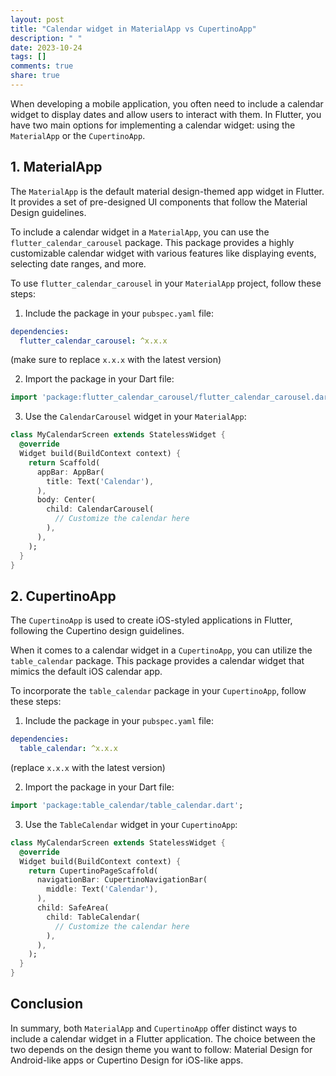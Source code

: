 ```yaml
---
layout: post
title: "Calendar widget in MaterialApp vs CupertinoApp"
description: " "
date: 2023-10-24
tags: []
comments: true
share: true
---
```


When developing a mobile application, you often need to include a calendar widget to display dates and allow users to interact with them. In Flutter, you have two main options for implementing a calendar widget: using the `MaterialApp` or the `CupertinoApp`.

## 1. MaterialApp

The `MaterialApp` is the default material design-themed app widget in Flutter. It provides a set of pre-designed UI components that follow the Material Design guidelines. 

To include a calendar widget in a `MaterialApp`, you can use the `flutter_calendar_carousel` package. This package provides a highly customizable calendar widget with various features like displaying events, selecting date ranges, and more.

To use `flutter_calendar_carousel` in your `MaterialApp` project, follow these steps:

1. Include the package in your `pubspec.yaml` file:
```yaml
dependencies:
  flutter_calendar_carousel: ^x.x.x
```
(make sure to replace `x.x.x` with the latest version)

2. Import the package in your Dart file:
```dart
import 'package:flutter_calendar_carousel/flutter_calendar_carousel.dart' show CalendarCarousel;
```

3. Use the `CalendarCarousel` widget in your `MaterialApp`:
```dart
class MyCalendarScreen extends StatelessWidget {
  @override
  Widget build(BuildContext context) {
    return Scaffold(
      appBar: AppBar(
        title: Text('Calendar'),
      ),
      body: Center(
        child: CalendarCarousel(
          // Customize the calendar here
        ),
      ),
    );
  }
}
```

## 2. CupertinoApp

The `CupertinoApp` is used to create iOS-styled applications in Flutter, following the Cupertino design guidelines.

When it comes to a calendar widget in a `CupertinoApp`, you can utilize the `table_calendar` package. This package provides a calendar widget that mimics the default iOS calendar app.

To incorporate the `table_calendar` package in your `CupertinoApp`, follow these steps:

1. Include the package in your `pubspec.yaml` file:
```yaml
dependencies:
  table_calendar: ^x.x.x
```
(replace `x.x.x` with the latest version)

2. Import the package in your Dart file:
```dart
import 'package:table_calendar/table_calendar.dart';
```

3. Use the `TableCalendar` widget in your `CupertinoApp`:
```dart
class MyCalendarScreen extends StatelessWidget {
  @override
  Widget build(BuildContext context) {
    return CupertinoPageScaffold(
      navigationBar: CupertinoNavigationBar(
        middle: Text('Calendar'),
      ),
      child: SafeArea(
        child: TableCalendar(
          // Customize the calendar here
        ),
      ),
    );
  }
}
```

## Conclusion

In summary, both `MaterialApp` and `CupertinoApp` offer distinct ways to include a calendar widget in a Flutter application. The choice between the two depends on the design theme you want to follow: Material Design for Android-like apps or Cupertino Design for iOS-like apps.